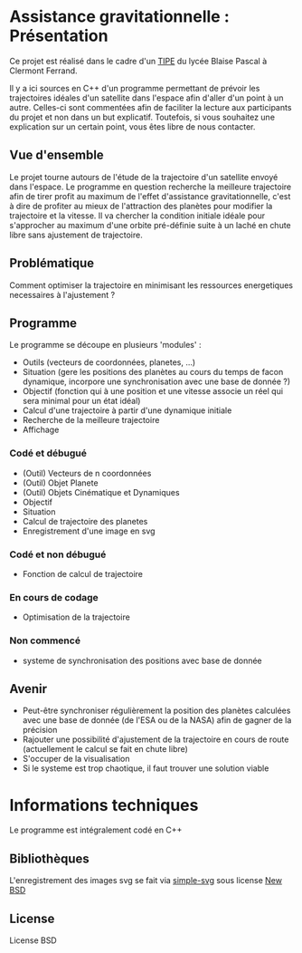 # Assistance gravitationnelle : Présentation
Ce projet est réalisé dans le cadre d'un [TIPE](https://fr.wikipedia.org/wiki/Travail_d%27initiative_personnelle_encadr%C3%A9) du lycée Blaise Pascal à Clermont Ferrand.

Il y a ici sources en C++ d'un programme permettant de prévoir les trajectoires idéales d'un satellite dans l'espace afin d'aller d'un point à un autre. Celles-ci sont commentées afin de faciliter la lecture aux participants du projet et non dans un but explicatif. Toutefois, si vous souhaitez une explication sur un certain point, vous êtes libre de nous contacter.

## Vue d'ensemble
Le projet tourne autours de l'étude de la trajectoire d'un satellite envoyé dans l'espace. Le programme en question recherche la meilleure trajectoire afin de tirer profit au maximum de l'effet d'assistance gravitationnelle, c'est à dire de profiter au mieux de l'attraction des planètes pour modifier la trajectoire et la vitesse. Il va chercher la condition initiale idéale pour s'approcher au maximum d'une orbite pré-définie suite à un laché en chute libre sans ajustement de trajectoire.

## Problématique
Comment optimiser la trajectoire en minimisant les ressources energetiques necessaires à l'ajustement ?

## Programme
Le programme se découpe en plusieurs 'modules' :
* Outils (vecteurs de coordonnées, planetes, ...)
* Situation (gere les positions des planètes au cours du temps de facon dynamique, incorpore une synchronisation avec une base de donnée ?)
* Objectif (fonction qui à une position et une vitesse associe un réel qui sera minimal pour un état idéal)
* Calcul d'une trajectoire à partir d'une dynamique initiale
* Recherche de la meilleure trajectoire
* Affichage

### Codé et débugué
* (Outil) Vecteurs de n coordonnées
* (Outil) Objet Planete
* (Outil) Objets Cinématique et Dynamiques
* Objectif
* Situation
* Calcul de trajectoire des planetes
* Enregistrement d'une image en svg

### Codé et non débugué
* Fonction de calcul de trajectoire

### En cours de codage
* Optimisation de la trajectoire

### Non commencé
* systeme de synchronisation des positions avec base de donnée

## Avenir
* Peut-être synchroniser régulièrement la position des planètes calculées avec une base de donnée (de l'ESA ou de la NASA) afin de gagner de la précision
* Rajouter une possibilité d'ajustement de la trajectoire en cours de route (actuellement le calcul se fait en chute libre)
* S'occuper de la visualisation
* Si le systeme est trop chaotique, il faut trouver une solution viable

# Informations techniques
Le programme est intégralement codé en C++
## Bibliothèques
L'enregistrement des images svg se fait via [simple-svg](https://code.google.com/p/simple-svg/) sous license [New BSD](opensource.org/licenses/BSD-3-Clause)
## License
License BSD
